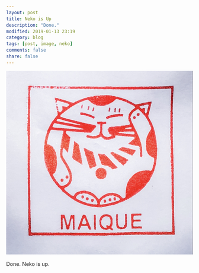 ```yaml
---
layout: post
title: Neko is Up
description: "Done."
modified: 2019-01-13 23:19
category: blog
tags: [post, image, neko]
comments: false
share: false
---
```


![neko](https://raw.githubusercontent.com/mrBatsu/blog/master/docs/images/neko.jpg) 

Done. Neko is up.
